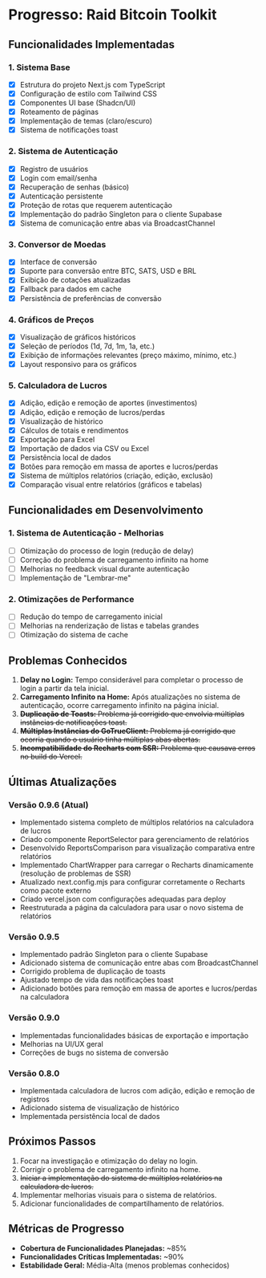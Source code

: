 # Progresso: Raid Bitcoin Toolkit

## Funcionalidades Implementadas

### 1. Sistema Base
- [x] Estrutura do projeto Next.js com TypeScript
- [x] Configuração de estilo com Tailwind CSS
- [x] Componentes UI base (Shadcn/UI)
- [x] Roteamento de páginas
- [x] Implementação de temas (claro/escuro)
- [x] Sistema de notificações toast

### 2. Sistema de Autenticação
- [x] Registro de usuários
- [x] Login com email/senha
- [x] Recuperação de senhas (básico)
- [x] Autenticação persistente
- [x] Proteção de rotas que requerem autenticação
- [x] Implementação do padrão Singleton para o cliente Supabase
- [x] Sistema de comunicação entre abas via BroadcastChannel

### 3. Conversor de Moedas
- [x] Interface de conversão
- [x] Suporte para conversão entre BTC, SATS, USD e BRL
- [x] Exibição de cotações atualizadas
- [x] Fallback para dados em cache
- [x] Persistência de preferências de conversão

### 4. Gráficos de Preços
- [x] Visualização de gráficos históricos
- [x] Seleção de períodos (1d, 7d, 1m, 1a, etc.)
- [x] Exibição de informações relevantes (preço máximo, mínimo, etc.)
- [x] Layout responsivo para os gráficos

### 5. Calculadora de Lucros
- [x] Adição, edição e remoção de aportes (investimentos)
- [x] Adição, edição e remoção de lucros/perdas
- [x] Visualização de histórico
- [x] Cálculos de totais e rendimentos
- [x] Exportação para Excel
- [x] Importação de dados via CSV ou Excel
- [x] Persistência local de dados
- [x] Botões para remoção em massa de aportes e lucros/perdas
- [x] Sistema de múltiplos relatórios (criação, edição, exclusão)
- [x] Comparação visual entre relatórios (gráficos e tabelas)

## Funcionalidades em Desenvolvimento

### 1. Sistema de Autenticação - Melhorias
- [ ] Otimização do processo de login (redução de delay)
- [ ] Correção do problema de carregamento infinito na home
- [ ] Melhorias no feedback visual durante autenticação
- [ ] Implementação de "Lembrar-me"

### 2. Otimizações de Performance
- [ ] Redução do tempo de carregamento inicial
- [ ] Melhorias na renderização de listas e tabelas grandes
- [ ] Otimização do sistema de cache

## Problemas Conhecidos

1. **Delay no Login:** Tempo considerável para completar o processo de login a partir da tela inicial.
2. **Carregamento Infinito na Home:** Após atualizações no sistema de autenticação, ocorre carregamento infinito na página inicial.
3. ~~**Duplicação de Toasts:** Problema já corrigido que envolvia múltiplas instâncias de notificações toast.~~
4. ~~**Múltiplas Instâncias do GoTrueClient:** Problema já corrigido que ocorria quando o usuário tinha múltiplas abas abertas.~~
5. ~~**Incompatibilidade do Recharts com SSR:** Problema que causava erros no build do Vercel.~~

## Últimas Atualizações

### Versão 0.9.6 (Atual)
- Implementado sistema completo de múltiplos relatórios na calculadora de lucros
- Criado componente ReportSelector para gerenciamento de relatórios
- Desenvolvido ReportsComparison para visualização comparativa entre relatórios
- Implementado ChartWrapper para carregar o Recharts dinamicamente (resolução de problemas de SSR)
- Atualizado next.config.mjs para configurar corretamente o Recharts como pacote externo
- Criado vercel.json com configurações adequadas para deploy
- Reestruturada a página da calculadora para usar o novo sistema de relatórios

### Versão 0.9.5
- Implementado padrão Singleton para o cliente Supabase
- Adicionado sistema de comunicação entre abas com BroadcastChannel
- Corrigido problema de duplicação de toasts
- Ajustado tempo de vida das notificações toast
- Adicionado botões para remoção em massa de aportes e lucros/perdas na calculadora

### Versão 0.9.0
- Implementadas funcionalidades básicas de exportação e importação
- Melhorias na UI/UX geral
- Correções de bugs no sistema de conversão

### Versão 0.8.0
- Implementada calculadora de lucros com adição, edição e remoção de registros
- Adicionado sistema de visualização de histórico
- Implementada persistência local de dados

## Próximos Passos

1. Focar na investigação e otimização do delay no login.
2. Corrigir o problema de carregamento infinito na home.
3. ~~Iniciar a implementação do sistema de múltiplos relatórios na calculadora de lucros.~~
4. Implementar melhorias visuais para o sistema de relatórios.
5. Adicionar funcionalidades de compartilhamento de relatórios.

## Métricas de Progresso

- **Cobertura de Funcionalidades Planejadas:** ~85%
- **Funcionalidades Críticas Implementadas:** ~90%
- **Estabilidade Geral:** Média-Alta (menos problemas conhecidos) 